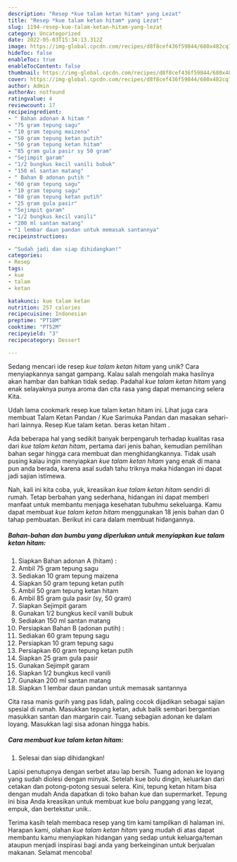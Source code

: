 ```yaml
---
description: "Resep *kue talam ketan hitam* yang Lezat"
title: "Resep *kue talam ketan hitam* yang Lezat"
slug: 1194-resep-kue-talam-ketan-hitam-yang-lezat
category: Uncategorized
date: 2022-05-03T15:34:13.312Z
image: https://img-global.cpcdn.com/recipes/d8f8cef436f59844/680x482cq70/kue-talam-ketan-hitam-foto-resep-utama.jpg
hideToc: false
enableToc: true
enableTocContent: false
thumbnail: https://img-global.cpcdn.com/recipes/d8f8cef436f59844/680x482cq70/kue-talam-ketan-hitam-foto-resep-utama.jpg
cover: https://img-global.cpcdn.com/recipes/d8f8cef436f59844/680x482cq70/kue-talam-ketan-hitam-foto-resep-utama.jpg
author: Admin
authorAv: notfound
ratingvalue: 4
reviewcount: 17
recipeingredient:
- " Bahan adonan A hitam "
- "75 gram tepung sagu"
- "10 gram tepung maizena"
- "50 gram tepung ketan putih"
- "50 gram tepung ketan hitam"
- "85 gram gula pasir sy 50 gram"
- "Sejimpit garam"
- "1/2 bungkus kecil vanili bubuk"
- "150 ml santan matang"
- " Bahan B adonan putih "
- "60 gram tepung sagu"
- "10 gram tepung sagu"
- "60 gram tepung ketan putih"
- "25 gram gula pasir"
- "Sejimpit garam"
- "1/2 bungkus kecil vanili"
- "200 ml santan matang"
- "1 lembar daun pandan untuk memasak santannya"
recipeinstructions:

- "Sudah jadi dan siap dihidangkan!"
categories:
- Resep
tags:
- kue
- talam
- ketan

katakunci: kue talam ketan 
nutrition: 257 calories
recipecuisine: Indonesian
preptime: "PT18M"
cooktime: "PT52M"
recipeyield: "3"
recipecategory: Dessert

---
```





Sedang mencari ide resep *kue talam ketan hitam* yang unik? Cara menyiapkannya sangat gampang. Kalau salah mengolah maka hasilnya akan hambar dan bahkan tidak sedap. Padahal *kue talam ketan hitam* yang enak selayaknya punya aroma dan cita rasa yang dapat memancing selera Kita.





Udah lama cookmark resep kue talam ketan hitam ini. Lihat juga cara membuat Talam Ketan Pandan / Kue Sarimuka Pandan dan masakan sehari-hari lainnya. Resep Kue talam ketan. beras ketan hitam .

Ada beberapa hal yang sedikit banyak berpengaruh terhadap kualitas rasa dari *kue talam ketan hitam*, pertama dari jenis bahan, kemudian pemilihan bahan segar hingga cara membuat dan menghidangkannya. Tidak usah pusing kalau ingin menyiapkan *kue talam ketan hitam* yang enak di mana pun anda berada, karena asal sudah tahu triknya maka hidangan ini dapat jadi sajian istimewa.






Nah, kali ini kita coba, yuk, kreasikan *kue talam ketan hitam* sendiri di rumah. Tetap berbahan yang sederhana, hidangan ini dapat memberi manfaat untuk membantu menjaga kesehatan tubuhmu sekeluarga. Kamu dapat membuat *kue talam ketan hitam* menggunakan 18 jenis bahan dan 0 tahap pembuatan. Berikut ini cara dalam membuat hidangannya.

<!--inarticleads1-->

##### Bahan-bahan dan bumbu yang diperlukan untuk menyiapkan *kue talam ketan hitam*:

1. Siapkan  Bahan adonan A (hitam) :
1. Ambil 75 gram tepung sagu
1. Sediakan 10 gram tepung maizena
1. Siapkan 50 gram tepung ketan putih
1. Ambil 50 gram tepung ketan hitam
1. Ambil 85 gram gula pasir (sy, 50 gram)
1. Siapkan Sejimpit garam
1. Gunakan 1/2 bungkus kecil vanili bubuk
1. Sediakan 150 ml santan matang
1. Persiapkan  Bahan B (adonan putih) :
1. Sediakan 60 gram tepung sagu
1. Persiapkan 10 gram tepung sagu
1. Persiapkan 60 gram tepung ketan putih
1. Siapkan 25 gram gula pasir
1. Gunakan Sejimpit garam
1. Siapkan 1/2 bungkus kecil vanili
1. Gunakan 200 ml santan matang
1. Siapkan 1 lembar daun pandan untuk memasak santannya


Cita rasa manis gurih yang pas lidah, paling cocok dijadikan sebagai sajian spesial di rumah. Masukkan tepung ketan, aduk balik sembari bergantian masukkan santan dan margarin cair. Tuang sebagian adonan ke dalam loyang. Masukkan lagi sisa adonan hingga habis. 

<!--inarticleads2-->

##### Cara membuat *kue talam ketan hitam*:


1. Selesai dan siap dihidangkan!

Lapisi penutupnya dengan serbet atau lap bersih. Tuang adonan ke loyang yang sudah diolesi dengan minyak. Setelah kue bolu dingin, keluarkan dari cetakan dan potong-potong sesuai selera. Kini, tepung ketan hitam bisa dengan mudah Anda dapatkan di toko bahan kue dan supermarket. Tepung ini bisa Anda kreasikan untuk membuat kue bolu panggang yang lezat, empuk, dan bertekstur unik.. 

Terima kasih telah membaca resep yang tim kami tampilkan di halaman ini. Harapan kami, olahan *kue talam ketan hitam* yang mudah di atas dapat membantu kamu menyiapkan hidangan yang sedap untuk keluarga/teman ataupun menjadi inspirasi bagi anda yang berkeinginan untuk berjualan makanan. Selamat mencoba!
